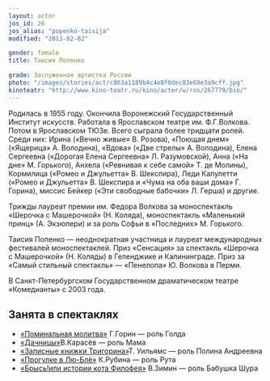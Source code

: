 ```yaml
---
layout: actor
jos_id: 26
jos_alias: "popenko-taisija"
modified: "2013-02-02"

gender: female
title: Таисия Попенко

grade: Заслуженная артистка России
photo: "/images/stories/act/c863a1189b4c4e8f0dec83e69e3a9cff.jpg"
kinoteatr: "http://www.kino-teatr.ru/kino/acter/w/ros/267779/bio/"
---
```


Родилась в 1955 году. Окончила Воронежский Государственный Институт искусств. Работала в Ярославском театре им. Ф.Г.Волкова. Потом в Ярославском ТЮЗе. Всего сыграла более тридцати ролей. Среди них: Ирина («Вечно живые» В. Розова), «Поющая днем» («Ящерица» А. Володина), «Вдова» («Две стрелы» А. Володина), Елена Сергеевна («Дорогая Елена Сергеевна» Л. Разумовской), Анна («На дне» М. Горького), Анхела («Ревнивая к себе самой» Т. де Молины), Кормилица («Ромео и Джульетта» В. Шекспира), Леди Капулетти («Ромео и Джульетта» В. Шекспира и «Чума на оба ваши дома» Г. Горина), миссис Бейкер («Эти свободные бабочки» Л. Герша) и другие.

Трижды лауреат премии им. Федора Волкова за моноспектакль «Шерочка с Машерочкой» (Н. Коляда), моноспектакль «Маленький принц» (А. Экзюпери) и за роль Софьи в «Последних» М. Горького.

Таисия Попенко — неоднократная участница и лауреат международных фестивалей моноспектаклей. Приз «Сенсация» за спектакль «Шерочка с Машерочкой» (Н. Коляды) в Геленджике и Калининграде. Приз за «Самый стильный спектакль» — «Пенелопа» Ю. Волкова в Перми.

В Санкт-Петербургском Государственном драматическом театре «Комедианты» с 2003 года.


## Занята в спектаклях

- [«Поминальная молитва»](97-pominalnaia-molitva.html) Г.Горин — роль Голда
- [«Дачницы»](43-dachnici.html)В.Карасёв — роль Мама
- [«Записные книжки Тригорина»](72-trigorin.html)Т. Уильямс — роль Полина Андреевна
- [«Прогулке в Лю-Блё»](73-progulka-v-ly-blio.html) К.Рубина — роль Рута
- [«Брысь!или истории кота Филофея»](40-bris-ili-istoria-kota-filifeia.html) В.Зимин — роль Бабушка Шура